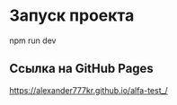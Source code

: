 # Запуск проекта

npm run dev

## Ссылка на GitHub Pages

https://alexander777kr.github.io/alfa-test_/
